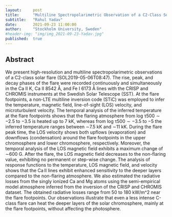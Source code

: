 ```yaml
---
layout:     post
title:      "Multiline Spectropolarimetric Observation of a C2-Class Solar Flare"
subtitle:   "Rahul Yadav"
date:       2021-09-23 11:00:00
author:     "Stockholm University, Sweden"
#header-img: "img/img_2021-09-23-Yadav.jpg"
published:  true
---
```


## Abstract
We present high-resolution and multiline spectropolarimetric observations of a C2-class solar flare (SOL2019-05-06T08:47). The rise, peak, and decay phases of the flare were recorded continuously and simultaneously in the Ca II K, Ca II 8542 Å, and Fe I 6173 Å lines with the CRISP and CHROMIS instruments at the Swedish Solar Telescope (SST). At the flare footpoints, a non-LTE multiline inversion code (STiC) was employed to infer the temperature, magnetic field, line-of-sight (LOS) velocity, and microturbulent velocity. The temporal analysis of the inferred temperature at the flare footpoints shows that the flaring atmosphere from log τ500 ∼ −2.5 to −3.5 is heated up to 7 kK, whereas from log τ500 ∼ −3.5 to −5 the inferred temperature ranges between ∼7.5 kK and ∼11 kK. During the flare peak time, the LOS velocity shows both upflows (evaporation) and downflows (condensation) around the flare footpoints in the upper chromosphere and lower chromosphere, respectively. Moreover, the temporal analysis of the LOS magnetic field exhibits a maximum change of ∼600 G. After the flare, the LOS magnetic field decreases to the non-flaring value, exhibiting no permanent or step-wise change. The analysis of response functions to the temperature, LOS magnetic field, and velocity shows that the Ca II lines exhibit enhanced sensitivity to the deeper layers compared to the non-flaring atmosphere. We also estimated the radiative losses from the singly ionized Ca and Mg atoms using the semi-empirical model atmosphere inferred from the inversion of the CRISP and CHROMIS dataset. The obtained radiative losses range from 50 to 180 kW/m^2 near the flare footpoints. Our observations illustrate that even a less intense C-class flare can heat the deeper layers of the solar chromosphere, mainly at the flare footpoints, without affecting the photosphere.
